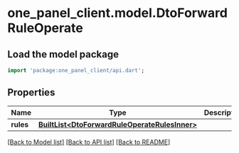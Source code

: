 # one_panel_client.model.DtoForwardRuleOperate

## Load the model package
```dart
import 'package:one_panel_client/api.dart';
```

## Properties
Name | Type | Description | Notes
------------ | ------------- | ------------- | -------------
**rules** | [**BuiltList&lt;DtoForwardRuleOperateRulesInner&gt;**](DtoForwardRuleOperateRulesInner.md) |  | [optional] 

[[Back to Model list]](../README.md#documentation-for-models) [[Back to API list]](../README.md#documentation-for-api-endpoints) [[Back to README]](../README.md)



